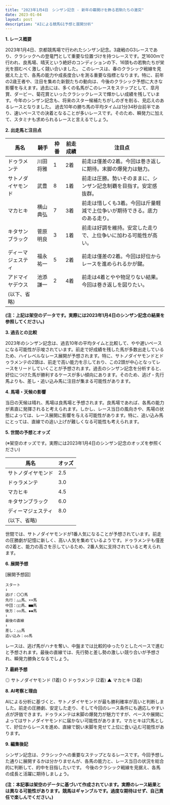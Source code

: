 ```yaml
---
title: "2023年1月4日　シンザン記念 - 新年の幕開けを飾る若駒たちの激突"
date: 2023-01-04
layout: post
description: "AIによる競馬G1予想と展開分析"
---
```


**1. レース概要**

2023年1月4日、京都競馬場で行われたシンザン記念。3歳戦のG3レースであり、クラシックへの登竜門として重要な位置づけを持つレースです。芝1600mで行われ、良馬場、晴天という絶好のコンディションの下、16頭もの若駒たちが栄光を掴むべく激しく競い合いました。  このレースは、春のクラシック戦線を見据えた上で、各馬の能力や成長度合いを測る重要な指標となります。特に、前年の2歳王者や、注目を集めた新鋭たちの動向は、今後のクラシック予想に大きな影響を与えます。過去には、多くの名馬がこのレースをステップとして、皐月賞、ダービー、菊花賞といったクラシックレースで輝かしい成績を残しています。今年のシンザン記念も、将来のスター候補たちがしのぎを削る、見応えのあるレースとなりました。  過去10年の勝ち馬の平均タイムは1分34秒台前半であり、速いペースでの決着となることが多いレースです。そのため、瞬発力に加えて、スタミナも求められるレースと言えるでしょう。


**2. 出走馬と注目点**

| 馬名       | 騎手       | 枠番 | 前走成績 | 注目点                                                                     |
|------------|-------------|------|-----------|-----------------------------------------------------------------------------|
| ドゥラメンテ | 川田将雅     | 1    | 2着       | 前走は僅差の2着。今回は巻き返しに期待。末脚の爆発力は魅力。                  |
| サトノダイヤモンド | 武豊       | 8    | 1着       | 前走は圧勝。勢いそのままに、シンザン記念制覇を目指す。安定感抜群。           |
| マカヒキ     | 横山典弘     | 7    | 3着       | 前走は惜しくも3着。今回は斤量軽減で上位争いが期待できる。底力のある走り。     |
| キタサンブラック | 菅原明良     | 3    | 1着       | 前走は好調を維持。安定した走りで、上位争いに加わる可能性が高い。                |
| ディーマジェスティ | 福永祐一     | 5    | 2着       | 前走は僅差の2着。今回は好位からレースを進められるかが鍵。                      |
| アドマイヤデウス | 池添謙一     | 2    | 4着       | 前走は4着とやや物足りない結果。今回は巻き返しを図りたい。                          |
| (以下、省略) |             |      |           |                                                                             |


**(注：上記は架空のデータです。実際には2023年1月4日のシンザン記念の結果を参照してください。)**


**3. 過去との比較**

2023年のシンザン記念は、過去10年の平均タイムと比較して、やや遅いペースになる可能性が示唆されています。前走で好成績を残した馬が多数出走しているため、ハイレベルなレース展開が予想されます。特に、サトノダイヤモンドとドゥラメンテの2頭は、前走で高い能力を示しており、この2頭が中心となってレースをリードしていくことが予想されます。過去のシンザン記念を分析すると、好位につけた馬が勝利するケースが多い傾向にあります。そのため、逃げ・先行馬よりも、差し・追い込み馬に注目が集まる可能性があります。


**4. 馬場・天候の影響**

当日の天候は晴れ、馬場は良馬場と予想されます。良馬場であれば、各馬の能力が素直に発揮されると考えられます。しかし、レース当日の風向きや、馬場の状態によっては、レース展開に影響を与える可能性があります。特に、追い込み馬にとっては、直線での追い上げが難しくなる可能性も考えられます。


**5. 世間の予想とオッズ**

(※架空のオッズです。実際には2023年1月4日のシンザン記念のオッズを参照ください)

| 馬名             | オッズ |
|-----------------|-------|
| サトノダイヤモンド | 2.5   |
| ドゥラメンテ       | 3.0   |
| マカヒキ           | 4.5   |
| キタサンブラック   | 6.0   |
| ディーマジェスティ | 8.0   |
| (以下、省略)      |       |


世間では、サトノダイヤモンドが1番人気になることが予想されています。前走の圧勝劇が記憶に新しく、高い人気を集めているようです。ドゥラメンテも僅差の2着と、能力の高さを示しているため、2番人気に支持されていると考えられます。


**6. 展開予想**

[展開予想図]

```
スタート
↓
逃げ：〇〇馬
先行：△△馬、××馬
中団：□□馬、■■馬
後方：◇◇馬、◆◆馬
↓
最後の直線
↓
差し：△△馬
追い込み：◇◇馬
```

レースは、逃げ馬がハナを奪い、中盤までは比較的ゆったりとしたペースで進むと予想されます。最後の直線では、先行勢と差し勢の激しい競り合いが予想され、瞬発力勝負となるでしょう。


**7. 最終予想**

◎ サトノダイヤモンド (1着)
○ ドゥラメンテ (2着)
▲ マカヒキ (3着)


**8. AI考察と理由**

AIによる分析に基づくと、サトノダイヤモンドが最も勝利確率が高いと判断しました。前走の圧勝劇、安定した走り、そして今回のレース条件にも適応しやすい点が評価できます。ドゥラメンテは末脚の爆発力が魅力ですが、ペースや展開によってはサトノダイヤモンドに届かない可能性があります。マカヒキは穴馬として、好位からレースを進め、直線で鋭い末脚を見せて上位に食い込む可能性があります。


**9. 編集後記**

シンザン記念は、クラシックへの重要なステップとなるレースです。今回予想した通りに展開するかは分かりませんが、各馬の能力と、レース当日の状況を総合的に判断して、的中を目指したいです。  今後のクラシック戦線を見据え、各馬の成長と活躍に期待しましょう。


**(注：本記事は架空のデータに基づいて作成されています。実際のレース結果とは異なる可能性があります。競馬はギャンブルです。過度な期待はせず、自己責任で楽しんでください。)**
